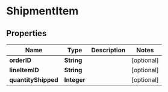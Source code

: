 
# ShipmentItem

## Properties
Name | Type | Description | Notes
------------ | ------------- | ------------- | -------------
**orderID** | **String** |  |  [optional]
**lineItemID** | **String** |  |  [optional]
**quantityShipped** | **Integer** |  |  [optional]



